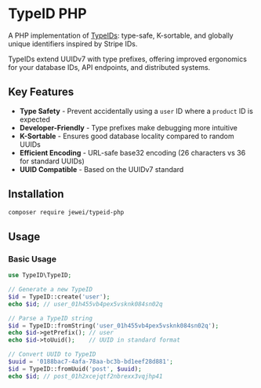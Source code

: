 # TypeID PHP

A PHP implementation of [TypeIDs](https://github.com/jetify-com/typeid): type-safe, K-sortable, and globally unique identifiers inspired by Stripe IDs.

TypeIDs extend UUIDv7 with type prefixes, offering improved ergonomics for your database IDs, API endpoints, and distributed systems.

## Key Features

* **Type Safety** - Prevent accidentally using a `user` ID where a `product` ID is expected
* **Developer-Friendly** - Type prefixes make debugging more intuitive
* **K-Sortable** - Ensures good database locality compared to random UUIDs
* **Efficient Encoding** - URL-safe base32 encoding (26 characters vs 36 for standard UUIDs)
* **UUID Compatible** - Based on the UUIDv7 standard

## Installation

```bash
composer require jewei/typeid-php
```

## Usage

### Basic Usage

```php
use TypeID\TypeID;

// Generate a new TypeID
$id = TypeID::create('user');
echo $id; // user_01h455vb4pex5vsknk084sn02q

// Parse a TypeID string
$id = TypeID::fromString('user_01h455vb4pex5vsknk084sn02q');
echo $id->getPrefix(); // user
echo $id->toUuid();    // UUID in standard format

// Convert UUID to TypeID
$uuid = '0188bac7-4afa-78aa-bc3b-bd1eef28d881';
$id = TypeID::fromUuid('post', $uuid);
echo $id; // post_01h2xcejqtf2nbrexx3vqjhp41
```
